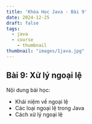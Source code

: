 ```yaml
---
title: 'Khóa Học Java - Bài 9'
date: 2024-12-25
draft: false
tags:
  - java
  - course
    - thumbnail
thumbnail: "images/1java.jpg"
---
```


## Bài 9: Xử lý ngoại lệ

Nội dung bài học:
- Khái niệm về ngoại lệ
- Các loại ngoại lệ trong Java
- Cách xử lý ngoại lệ